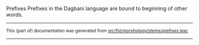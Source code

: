 Prefixes
Prefixes in the Dagbani language are bound to beginning of other words.

* * *

<small>This (part of) documentation was generated from [src/fst/morphology/stems/prefixes.lexc](https://github.com/giellalt/lang-dag/blob/main/src/fst/morphology/stems/prefixes.lexc)</small>

---

